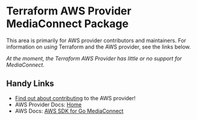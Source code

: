 # Terraform AWS Provider MediaConnect Package

This area is primarily for AWS provider contributors and maintainers. For information on _using_ Terraform and the AWS provider, see the links below.

_At the moment, the Terraform AWS Provider has little or no support for MediaConnect._

## Handy Links

* [Find out about contributing](https://hashicorp.github.io/terraform-provider-aws/#contribute) to the AWS provider!
* AWS Provider Docs: [Home](https://registry.terraform.io/providers/hashicorp/aws/latest/docs)
* AWS Docs: [AWS SDK for Go MediaConnect](https://docs.aws.amazon.com/sdk-for-go/api/service/mediaconnect/)
